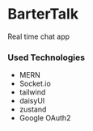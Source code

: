 # BarterTalk
Real time chat app 

### Used Technologies
- MERN
- Socket.io
- tailwind
- daisyUI
- zustand
- Google OAuth2
